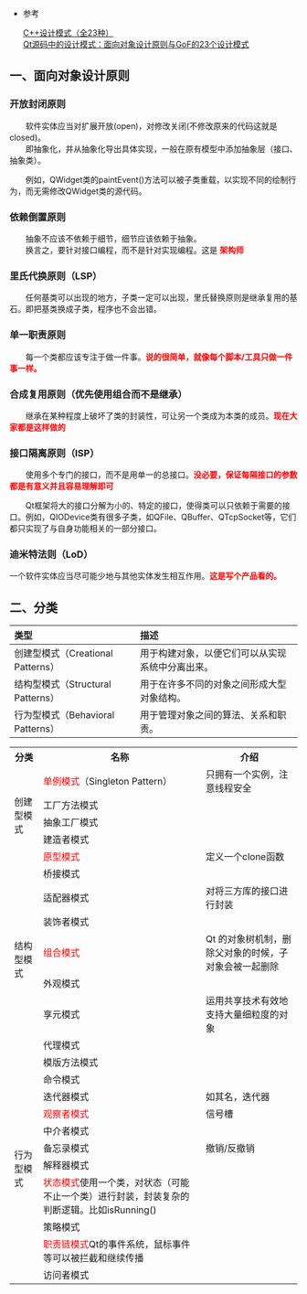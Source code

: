 
+ 参考

  [C++设计模式（全23种）](https://blog.csdn.net/weixin_45712636/article/details/124328504#t10)  
  [Qt源码中的设计模式：面向对象设计原则与GoF的23个设计模式](https://zhuanlan.zhihu.com/p/631326161)

## 一、面向对象设计原则

### 开放封闭原则

&emsp;&emsp;软件实体应当对扩展开放(open)，对修改关闭(不修改原来的代码这就是closed)。  
&emsp;&emsp;即抽象化，并从抽象化导出具体实现，一般在原有模型中添加抽象层（接口、抽象类）。

&emsp;&emsp;例如，QWidget类的paintEvent()方法可以被子类重载，以实现不同的绘制行为，而无需修改QWidget类的源代码。

### 依赖倒置原则

&emsp;&emsp;抽象不应该不依赖于细节，细节应该依赖于抽象。  
&emsp;&emsp;换言之，要针对接口编程，而不是针对实现编程。这是<font color='red'> **架构师** </font>

### 里氏代换原则（LSP）

&emsp;&emsp;任何基类可以出现的地方，子类一定可以出现，里氏替换原则是继承复用的基石。即把基类换成子类，程序也不会出错。

### 单一职责原则

&emsp;&emsp;每一个类都应该专注于做一件事。<font color='red'>**说的很简单，就像每个脚本/工具只做一件事一样。**</font>

### 合成复用原则（优先使用组合而不是继承）

&emsp;&emsp;继承在某种程度上破坏了类的封装性，可让另一个类成为本类的成员。<font color='red'>**现在大家都是这样做的**</font>

### 接口隔离原则（ISP）

&emsp;&emsp;使用多个专门的接口，而不是用单一的总接口。<font color='red'>**没必要，保证每隔接口的参数都是有意义并且容易理解即可**</font>

&emsp;&emsp;Qt框架将大的接口分解为小的、特定的接口，使得类可以只依赖于需要的接口。例如，QIODevice类有很多子类，如QFile、QBuffer、QTcpSocket等，它们都只实现了与自身功能相关的一部分接口。

### 迪米特法则（LoD）

一个软件实体应当尽可能少地与其他实体发生相互作用。<font color='red'>**这是写个产品看的。**</font>

## 二、分类



| 类型 | 描述 |
| :-- | :--  |
| 创建型模式（Creational Patterns） | 用于构建对象，以便它们可以从实现系统中分离出来。 |
| 结构型模式（Structural Patterns） | 用于在许多不同的对象之间形成大型对象结构。 |
| 行为型模式（Behavioral Patterns） | 用于管理对象之间的算法、关系和职责。 |

<table>
  <tr>
    <th>分类</th>
    <th>名称</th>
    <th>介绍</th>
  </tr>
  <tr>
    <td rowspan="5">创建型模式</td>
    <td><font color='red'>单例模式</font>（Singleton Pattern）</td>
    <td>只拥有一个实例，注意线程安全</td>
  </tr>
  <tr>
    <td>工厂方法模式</td>
    <td></td>
  </tr>
  <tr>
    <td>抽象工厂模式 </td>
    <td></td>
  </tr>
  <tr>
    <td>建造者模式</td>
    <td></td>
  </tr>
  <tr>
    <td><font color='red'>原型模式 </font></td>
    <td>定义一个clone函数</td>
  </tr>

  <tr>
    <td rowspan="7">结构型模式</td>
    <td>桥接模式</td>
    <td></td>
  </tr>
  <tr>
    <td>适配器模式 </td>
    <td>对将三方库的接口进行封装</td>
  </tr>
  <tr>
    <td>装饰者模式</td>
    <td></td>
  </tr>
  <tr>
    <td><font color='red'>组合模式</font></td>
    <td>Qt 的对象树机制，删除父对象的时候，子对象会被一起删除</td>
  </tr>
  <tr>
    <td>外观模式</td>
    <td></td>
  </tr>
  <tr>
    <td>享元模式</td>
    <td>运用共享技术有效地支持大量细粒度的对象</td>
  </tr>
  <tr>
    <td>代理模式</td>
    <td></td>
  </tr>
    <tr>
    <td rowspan="11">行为型模式</td>
    <td>模版方法模式</td>
    <td></td>
  </tr>
  <tr>
    <td>命令模式</td>
    <td></td>
  </tr>
  <tr>
    <td>迭代器模式</td>
    <td>如其名，迭代器</td>
  </tr>
  <tr>
    <td><font color='red'>观察者模式</font></td>
    <td>信号槽</td>
  </tr>
  <tr>
    <td>中介者模式</td>
    <td></td>
  </tr>
  <tr>
    <td>备忘录模式</td>
    <td>撤销/反撤销</td>
  </tr>
  <tr>
    <td>解释器模式</td>
    <td></td>
  </tr>
  <tr>
    <td><font color='red'>状态模式</font>使用一个类，对状态（可能不止一个类）进行封装，封装复杂的判断逻辑。比如isRunning()</td>
    <td></td>
  </tr>
  <tr>
    <td>策略模式</td>
    <td></td>
  </tr>
  <tr>
    <td><font color='red'>职责链模式</font>Qt的事件系统，鼠标事件等可以被拦截和继续传播</td>
    <td></td>
  </tr>
  <tr>
    <td>访问者模式</td>
    <td></td>
  </tr>
</table>